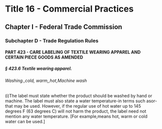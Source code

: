 
# Title 16 - Commercial Practices
## Chapter I - Federal Trade Commission
### Subchapter D - Trade Regulation Rules
#### PART 423 - CARE LABELING OF TEXTILE WEARING APPAREL AND CERTAIN PIECE GOODS AS AMENDED
##### § 423.6 Textile wearing apparel.
###### Washing.,cold, warm,,hot,Machine wash

(i)The label must state whether the product should be washed by hand or machine. The label must also state a water temperature-in terms such asor-that may be used. However, if the regular use of hot water up to 145 degrees F (63 degrees C) will not harm the product, the label need not mention any water temperature. [For example,means hot, warm or cold water can be used.]

